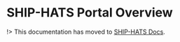 # SHIP-HATS Portal Overview

!> This documentation has moved to [SHIP-HATS Docs](https://go.gov.sg/ship-hats-portal).

<!--

This documentation has moved to [SHIP-HATS Docs](https://go.gov.sg/ship-hats-getting-started).

<!--
SHIP-HATS portal provides an automated portal available for agencies to organize and provision resources. The SHIP-HATS portal is a centralized tool to manage integrated tools supported by SHIP-HATS. The portal enables you to manage the following aspects:
    
- [Onboard to Portal](onboarding-to-portal)    
- [Access to Portal](access-ship-hats-portal)  
- [Managing User groups](manage-user-groups)
- [Managing Users](manage-users)  
- [Managing Projects](manage-projects)
- [Managing Accounts](manage-account)

[Declare DGP systems](declare-dgp-systems)

Before you can get started with the SHIP-HATS Portal, you must familiarize yourself with [User roles and permissions](user-roles-and-permissions).

-->

